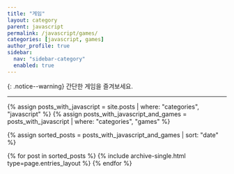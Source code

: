 ```yaml
---
title: "게임"
layout: category
parent: javascript
permalink: /javascript/games/
categories: [javascript, games]
author_profile: true
sidebar:
  nav: "sidebar-category"
  enabled: true
---
```


{: .notice--warning}
간단한 게임을 즐겨보세요.

---

{% assign posts_with_javascript = site.posts | where: "categories", "javascript" %}
{% assign posts_with_javascript_and_games = posts_with_javascript | where: "categories", "games" %}

{% assign sorted_posts = posts_with_javascript_and_games | sort: "date" %}

{% for post in sorted_posts %}
  {% include archive-single.html type=page.entries_layout %}
{% endfor %}